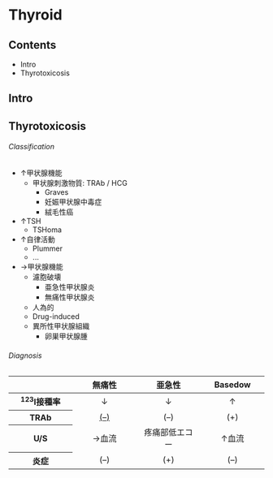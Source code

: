 <!--
Filename:	Thyroid.md
Project:	/Users/shume/Developer/mnemosyne/docs/MMB/docs/d_Endo
Authors:	shumez <https://github.com/shumez>
Created:	2019-04-03 17:29:41
Modified:	2020-01-11 15:09:50
-----
Copyright (c) 2020 shumez
-->

# Thyroid


## Contents

- Intro
- Thyrotoxicosis


## Intro

<!-- <h6 id='intro-def'>Definition</h6> -->
<!-- <h6 id='intro-eti'>Etiology</h6> -->
<!-- <h6 id='intro-epi'>Epidemiology</h6> -->
<!-- <h6 id='intro-cls'>Classification</h6> -->
<!-- <h6 id='intro-sx'>Sign and Symptom</h6> -->
<!-- <h6 id='intro-cmp'>Complication</h6> -->
<!-- <h6 id='intro-ex'>Examination</h6> -->
<!-- <h6 id='intro-dx'>Diagnosis</h6> -->
<!-- <h6 id='intro-tx'>Treatment</h6> -->
<!-- <h6 id='intro-prg'>Prognosis</h6> -->
<!-- <h6 id='intro-app'>Appendix</h6> -->

## Thyrotoxicosis

<!-- <h6 id='thyrotoxicosis-def'>Definition</h6> -->
<!-- <h6 id='thyrotoxicosis-eti'>Etiology</h6> -->
<!-- <h6 id='thyrotoxicosis-epi'>Epidemiology</h6> -->
<h6 id='thyrotoxicosis-cls'>Classification</h6>

- ↑甲状腺機能
	- 甲状腺刺激物質: TRAb / HCG
		- Graves
		- 妊娠甲状腺中毒症
		- 絨毛性癌
- ↑TSH
	- TSHoma
- ↑自律活動
	- Plummer
	- ...
- →甲状腺機能
	- 濾胞破壊
		- 亜急性甲状腺炎
		- 無痛性甲状腺炎
	- 人為的
	- Drug-induced
	- 異所性甲状腺組織
		- 卵巣甲状腺腫

<!-- <h6 id='thyrotoxicosis-sx'>Sign and Symptom</h6> -->
<!-- <h6 id='thyrotoxicosis-cmp'>Complication</h6> -->
<!-- <h6 id='thyrotoxicosis-ex'>Examination</h6> -->
<h6 id='thyrotoxicosis-dx'>Diagnosis</h6>

<table>
	<thead>
		<tr>
			<th width="25%"></th>
			<th width="25%">無痛性</th>
			<th width="25%">亜急性</th>
			<th width="25%">Basedow</th>
		</tr>
	</thead>
	<tbody>
		<tr>
			<th><sup>123</sup>I接種率</th>
			<td align="center">&darr;</td>
			<td align="center">&darr;</td>
			<td align="center">&uarr;</td>
		</tr>
		<tr>
			<th>TRAb</th>
			<td align="center"><u>(–)</u></td>
			<td align="center">(–)</td>
			<td align="center">(+)</td>
		</tr>
		<tr>
			<th>U/S</th>
			<td align="center">&rarr;血流</td>
			<td align="center">疼痛部低エコー</td>
			<td align="center">&uarr;血流</td>
		</tr>
		<tr>
			<th>炎症</th>
			<td align="center">(–)</td>
			<td align="center">(+)</td>
			<td align="center">(–)</td>
		</tr>
	</tbody>
</table>

<!-- <h6 id='thyrotoxicosis-tx'>Treatment</h6> -->
<!-- <h6 id='thyrotoxicosis-prg'>Prognosis</h6> -->
<!-- <h6 id='thyrotoxicosis-app'>Appendix</h6> -->

<!-- ## -->
<!-- <h6 id='-def'>Definition</h6> -->
<!-- <h6 id='-eti'>Etiology</h6> -->
<!-- <h6 id='-epi'>Epidemiology</h6> -->
<!-- <h6 id='-cls'>Classification</h6> -->
<!-- <h6 id='-sx'>Sign and Symptom</h6> -->
<!-- <h6 id='-cmp'>Complication</h6> -->
<!-- <h6 id='-ex'>Examination</h6> -->
<!-- <h6 id='-dx'>Diagnosis</h6> -->
<!-- <h6 id='-tx'>Treatment</h6> -->
<!-- <h6 id='-prg'>Prognosis</h6> -->
<!-- <h6 id='-app'>Appendix</h6> -->

<!-- ref -->

<!-- <style type="text/css">
	img{width: 50%; float: right;}
</style> -->